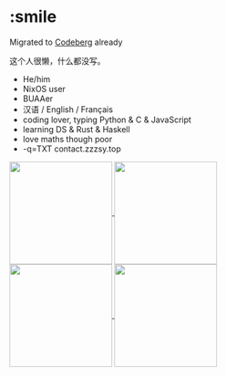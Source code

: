 # :smile
Migrated to [Codeberg](https://codeberg.org/zzzsy) already

这个人很懒，什么都没写。

+ He/him
+ NixOS user
+ BUAAer
+ 汉语 / English / Français
+ coding lover, typing Python & C & JavaScript
+ learning DS & Rust & Haskell
+ love maths though poor
+ -q=TXT contact.zzzsy.top
<a href="https://github.com/zzzsyyy#gh-dark-mode-only">
  <img height=180 align="center" src="https://github-readme-stats.zzzsy.top/api?username=zzzsyyy&show_icons=true&count_private=true&theme=dark" />
</a>
<a href="https://github.com/zzzsyyy#gh-dark-mode-only">
  <img height=180 align="center" src="https://github-readme-stats.zzzsy.top/api/top-langs/?username=zzzsyyy&count_private=true&layout=compact&hide=HTML,Javascript,css&card_width=360&langs_count=6&theme=dark&size_weight=0.9&count_weight=0.1" />
</a>

<a href="https://github.com/zzzsyyy#gh-light-mode-only">
  <img height=180 align="center" src="https://github-readme-stats.zzzsy.top/api?username=zzzsyyy&show_icons=true&count_private=true" />
</a>
<a href="https://github.com/zzzsyyy#gh-light-mode-only">
  <img height=180 align="center" src="https://github-readme-stats.zzzsy.top/api/top-langs/?username=zzzsyyy&count_private=true&layout=compact&hide=HTML,Javascript,css&card_width=360&langs_count=6&size_weight=0.9&count_weight=0.1" />
</a>
